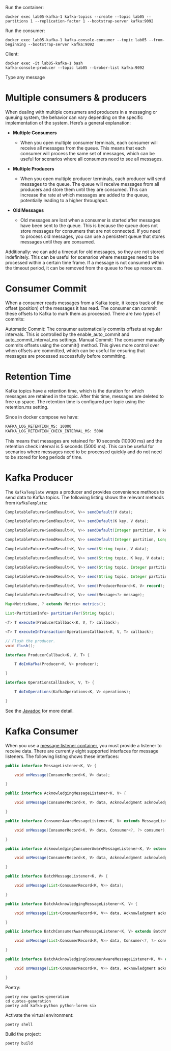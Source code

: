 

Run the container:
```
docker exec lab05-kafka-1 kafka-topics --create --topic lab05 --partitions 1 --replication-factor 1 --bootstrap-server kafka:9092 
```


Run the consumer:
```
docker exec lab05-kafka-1 kafka-console-consumer --topic lab05 --from-beginning --bootstrap-server kafka:9092
```

Client:
```
docker exec -it lab05-kafka-1 bash
kafka-console-producer --topic lab05 --broker-list kafka:9092
```
Type any message


# Multiple consumers & producers

When dealing with multiple consumers and producers in a messaging or queuing system, the behavior can vary depending on the specific implementation of the system. Here’s a general explanation:

 - **Multiple Consumers**
    - When you open multiple consumer terminals, each consumer will receive all messages from the queue. This means that each consumer will process the same set of messages, which can be useful for scenarios where all consumers need to see all messages.

 - **Multiple Producers**
    - When you open multiple producer terminals, each producer will send messages to the queue. The queue will receive messages from all producers and store them until they are consumed. This can increase the rate at which messages are added to the queue, potentially leading to a higher throughput.

 - **Old Messages**
    - Old messages are lost when a consumer is started after messages have been sent to the queue. This is because the queue does not store messages for consumers that are not connected. If you need to process old messages, you can use a persistent queue that stores messages until they are consumed.
   

Additionally: we can add a timeout for old messages, so they are not stored indefinitely. This can be useful for scenarios where messages need to be processed within a certain time frame. If a message is not consumed within the timeout period, it can be removed from the queue to free up resources.



# Consumer Commit
When a consumer reads messages from a Kafka topic, it keeps track of the offset (position) of the messages it has read. The consumer can commit these offsets to Kafka to mark them as processed. There are two types of commits:

Automatic Commit: The consumer automatically commits offsets at regular intervals. This is controlled by the enable_auto_commit and auto_commit_interval_ms settings.
Manual Commit: The consumer manually commits offsets using the commit() method. This gives more control over when offsets are committed, which can be useful for ensuring that messages are processed successfully before committing.

# Retention Time
Kafka topics have a retention time, which is the duration for which messages are retained in the topic. After this time, messages are deleted to free up space. The retention time is configured per topic using the retention.ms setting. 

Since in docker compose we have:
```dockerfile
KAFKA_LOG_RETENTION_MS: 10000
KAFKA_LOG_RETENTION_CHECK_INTERVAL_MS: 5000
```

This means that messages are retained for 10 seconds (10000 ms) and the retention check interval is 5 seconds (5000 ms). This can be useful for scenarios where messages need to be processed quickly and do not need to be stored for long periods of time.

# Kafka Producer

The `KafkaTemplate` wraps a producer and provides convenience methods to send data to Kafka topics.
The following listing shows the relevant methods from `KafkaTemplate`:

```java
CompletableFuture<SendResult<K, V>> sendDefault(V data);

CompletableFuture<SendResult<K, V>> sendDefault(K key, V data);

CompletableFuture<SendResult<K, V>> sendDefault(Integer partition, K key, V data);

CompletableFuture<SendResult<K, V>> sendDefault(Integer partition, Long timestamp, K key, V data);

CompletableFuture<SendResult<K, V>> send(String topic, V data);

CompletableFuture<SendResult<K, V>> send(String topic, K key, V data);

CompletableFuture<SendResult<K, V>> send(String topic, Integer partition, K key, V data);

CompletableFuture<SendResult<K, V>> send(String topic, Integer partition, Long timestamp, K key, V data);

CompletableFuture<SendResult<K, V>> send(ProducerRecord<K, V> record);

CompletableFuture<SendResult<K, V>> send(Message<?> message);

Map<MetricName, ? extends Metric> metrics();

List<PartitionInfo> partitionsFor(String topic);

<T> T execute(ProducerCallback<K, V, T> callback);

<T> T executeInTransaction(OperationsCallback<K, V, T> callback);

// Flush the producer.
void flush();

interface ProducerCallback<K, V, T> {

    T doInKafka(Producer<K, V> producer);

}

interface OperationsCallback<K, V, T> {

    T doInOperations(KafkaOperations<K, V> operations);

}
```

See the [Javadoc](https://docs.spring.io/spring-kafka/api/org/springframework/kafka/core/KafkaTemplate.html) for more detail.

# Kafka Consumer

When you use a [message listener container](https://docs.spring.io/spring-kafka/reference/html/#message-listener-container), you must provide a listener to receive data.
There are currently eight supported interfaces for message listeners.
The following listing shows these interfaces:

```java
public interface MessageListener<K, V> {

    void onMessage(ConsumerRecord<K, V> data);

}

public interface AcknowledgingMessageListener<K, V> {

    void onMessage(ConsumerRecord<K, V> data, Acknowledgment acknowledgment);

}

public interface ConsumerAwareMessageListener<K, V> extends MessageListener<K, V> {

    void onMessage(ConsumerRecord<K, V> data, Consumer<?, ?> consumer);

}

public interface AcknowledgingConsumerAwareMessageListener<K, V> extends MessageListener<K, V> {

    void onMessage(ConsumerRecord<K, V> data, Acknowledgment acknowledgment, Consumer<?, ?> consumer);

}

public interface BatchMessageListener<K, V> {

    void onMessage(List<ConsumerRecord<K, V>> data);

}

public interface BatchAcknowledgingMessageListener<K, V> {

    void onMessage(List<ConsumerRecord<K, V>> data, Acknowledgment acknowledgment);

}

public interface BatchConsumerAwareMessageListener<K, V> extends BatchMessageListener<K, V> {

    void onMessage(List<ConsumerRecord<K, V>> data, Consumer<?, ?> consumer);

}

public interface BatchAcknowledgingConsumerAwareMessageListener<K, V> extends BatchMessageListener<K, V> {

    void onMessage(List<ConsumerRecord<K, V>> data, Acknowledgment acknowledgment, Consumer<?, ?> consumer);

}
```



Poetry:
```
poetry new quotes-generation
cd quotes-generation
poetry add kafka-python python-lorem six
```

Activate the virtual environment:
```
poetry shell
```

Build the project:
```
poetry build
```

